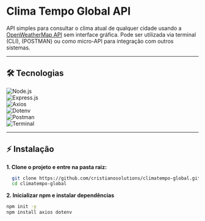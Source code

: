 # Clima Tempo Global API

API simples para consultar o clima atual de qualquer cidade usando a [OpenWeatherMap API](https://openweathermap.org/api) sem interface gráfica. Pode ser utilizada via terminal (CLI), (POSTMAN) ou como micro-API para integração com outros sistemas.

---

## 🛠️ Tecnologias

![Node.js](https://img.shields.io/badge/Node.js-339933?style=for-the-badge&logo=nodedotjs&logoColor=white)<br> 
![Express.js](https://img.shields.io/badge/Express.js-000000?style=for-the-badge&logo=express&logoColor=white)<br>
![Axios](https://img.shields.io/badge/Axios-6200EE?style=for-the-badge&logo=axios&logoColor=white)<br>
![Dotenv](https://img.shields.io/badge/dotenv-FAE042?style=for-the-badge&logo=dotenv&logoColor=black)<br>
![Postman](https://img.shields.io/badge/Postman-FF6C37?style=for-the-badge&logo=postman&logoColor=white) <br>
![Terminal](https://img.shields.io/badge/Terminal-000000?style=for-the-badge&logo=gnome-terminal&logoColor=white)

---

## ⚡ Instalação

**1. Clone o projeto e entre na pasta raiz:**
```bash
  git clone https://github.com/cristianosolutions/climatempo-global.git
  cd climatempo-global
```
**2. Inicializar npm e instalar dependências**
```bash
npm init -y
npm install axios dotenv

```

